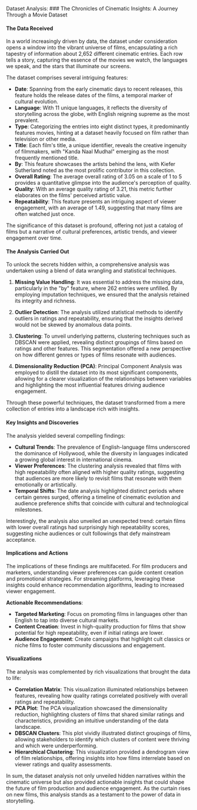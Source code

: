 Dataset Analysis: ### The Chronicles of Cinematic Insights: A Journey Through a Movie Dataset

#### The Data Received

In a world increasingly driven by data, the dataset under consideration opens a window into the vibrant universe of films, encapsulating a rich tapestry of information about 2,652 different cinematic entries. Each row tells a story, capturing the essence of the movies we watch, the languages we speak, and the stars that illuminate our screens. 

The dataset comprises several intriguing features: 

- **Date**: Spanning from the early cinematic days to recent releases, this feature holds the release dates of the films, a temporal marker of cultural evolution.
- **Language**: With 11 unique languages, it reflects the diversity of storytelling across the globe, with English reigning supreme as the most prevalent.
- **Type**: Categorizing the entries into eight distinct types, it predominantly features movies, hinting at a dataset heavily focused on film rather than television or other media.
- **Title**: Each film's title, a unique identifier, reveals the creative ingenuity of filmmakers, with "Kanda Naal Mudhal" emerging as the most frequently mentioned title.
- **By**: This feature showcases the artists behind the lens, with Kiefer Sutherland noted as the most prolific contributor in this collection.
- **Overall Rating**: The average overall rating of 3.05 on a scale of 1 to 5 provides a quantitative glimpse into the audience's perception of quality.
- **Quality**: With an average quality rating of 3.21, this metric further elaborates on the films' perceived artistic value.
- **Repeatability**: This feature presents an intriguing aspect of viewer engagement, with an average of 1.49, suggesting that many films are often watched just once.

The significance of this dataset is profound, offering not just a catalog of films but a narrative of cultural preferences, artistic trends, and viewer engagement over time.

#### The Analysis Carried Out

To unlock the secrets hidden within, a comprehensive analysis was undertaken using a blend of data wrangling and statistical techniques. 

1. **Missing Value Handling**: It was essential to address the missing data, particularly in the "by" feature, where 262 entries were unfilled. By employing imputation techniques, we ensured that the analysis retained its integrity and richness.

2. **Outlier Detection**: The analysis utilized statistical methods to identify outliers in ratings and repeatability, ensuring that the insights derived would not be skewed by anomalous data points.

3. **Clustering**: To unveil underlying patterns, clustering techniques such as DBSCAN were applied, revealing distinct groupings of films based on ratings and other features. This segmentation offered a new perspective on how different genres or types of films resonate with audiences.

4. **Dimensionality Reduction (PCA)**: Principal Component Analysis was employed to distill the dataset into its most significant components, allowing for a clearer visualization of the relationships between variables and highlighting the most influential features driving audience engagement.

Through these powerful techniques, the dataset transformed from a mere collection of entries into a landscape rich with insights.

#### Key Insights and Discoveries

The analysis yielded several compelling findings:

- **Cultural Trends**: The prevalence of English-language films underscored the dominance of Hollywood, while the diversity in languages indicated a growing global interest in international cinema.
- **Viewer Preferences**: The clustering analysis revealed that films with high repeatability often aligned with higher quality ratings, suggesting that audiences are more likely to revisit films that resonate with them emotionally or artistically.
- **Temporal Shifts**: The date analysis highlighted distinct periods where certain genres surged, offering a timeline of cinematic evolution and audience preference shifts that coincide with cultural and technological milestones.

Interestingly, the analysis also unveiled an unexpected trend: certain films with lower overall ratings had surprisingly high repeatability scores, suggesting niche audiences or cult followings that defy mainstream acceptance.

#### Implications and Actions

The implications of these findings are multifaceted. For film producers and marketers, understanding viewer preferences can guide content creation and promotional strategies. For streaming platforms, leveraging these insights could enhance recommendation algorithms, leading to increased viewer engagement.

**Actionable Recommendations**:
- **Targeted Marketing**: Focus on promoting films in languages other than English to tap into diverse cultural markets.
- **Content Creation**: Invest in high-quality production for films that show potential for high repeatability, even if initial ratings are lower.
- **Audience Engagement**: Create campaigns that highlight cult classics or niche films to foster community discussions and engagement.

#### Visualizations

The analysis was complemented by rich visualizations that brought the data to life:

- **Correlation Matrix**: This visualization illuminated relationships between features, revealing how quality ratings correlated positively with overall ratings and repeatability.
- **PCA Plot**: The PCA visualization showcased the dimensionality reduction, highlighting clusters of films that shared similar ratings and characteristics, providing an intuitive understanding of the data landscape.
- **DBSCAN Clusters**: This plot vividly illustrated distinct groupings of films, allowing stakeholders to identify which clusters of content were thriving and which were underperforming.
- **Hierarchical Clustering**: This visualization provided a dendrogram view of film relationships, offering insights into how films interrelate based on viewer ratings and quality assessments.

In sum, the dataset analysis not only unveiled hidden narratives within the cinematic universe but also provided actionable insights that could shape the future of film production and audience engagement. As the curtain rises on new films, this analysis stands as a testament to the power of data in storytelling.